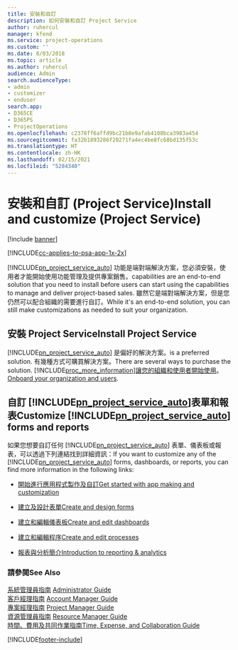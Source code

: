 ```yaml
---
title: 安裝和自訂
description: 如何安裝和自訂 Project Service
author: ruhercul
manager: kfend
ms.service: project-operations
ms.custom: ''
ms.date: 8/03/2018
ms.topic: article
ms.author: ruhercul
audience: Admin
search.audienceType:
- admin
- customizer
- enduser
search.app:
- D365CE
- D365PS
- ProjectOperations
ms.openlocfilehash: c2378ff6affd9bc21b8e9afab4108bca3983a454
ms.sourcegitcommit: fa32b1893286f20271fa4ec4be8fc68bd135f53c
ms.translationtype: HT
ms.contentlocale: zh-HK
ms.lasthandoff: 02/15/2021
ms.locfileid: "5284340"
---
```

# <a name="install-and-customize-project-service"></a><span data-ttu-id="b969f-103">安裝和自訂 (Project Service)</span><span class="sxs-lookup"><span data-stu-id="b969f-103">Install and customize (Project Service)</span></span>

[!include [banner](../includes/psa-now-project-operations.md)]

[!INCLUDE[cc-applies-to-psa-app-1x-2x](../includes/cc-applies-to-psa-app-1x-2x.md)]

[!INCLUDE[pn_project_service_auto](../includes/pn-project-service-auto.md)] <span data-ttu-id="b969f-104">功能是端對端解決方案，您必須安裝，使用者才能開始使用功能管理及提供專案銷售。</span><span class="sxs-lookup"><span data-stu-id="b969f-104">capabilities are an end-to-end solution that you need to install before users can start using the capabilities to manage and deliver project-based sales.</span></span> <span data-ttu-id="b969f-105">雖然它是端對端解決方案，但是您仍然可以配合組織的需要進行自訂。</span><span class="sxs-lookup"><span data-stu-id="b969f-105">While it's an end-to-end solution, you can still make customizations as needed to suit your organization.</span></span>  
<!-- TODO: I expect to find the information on how to get and install this here. Please find that and add it here. Same for Project Service.--> 
  
## <a name="install-project-service"></a><span data-ttu-id="b969f-106">安裝 Project Service</span><span class="sxs-lookup"><span data-stu-id="b969f-106">Install Project Service</span></span>  
 [!INCLUDE[pn_project_service_auto](../includes/pn-project-service-auto.md)] <span data-ttu-id="b969f-107">是偏好的解決方案。</span><span class="sxs-lookup"><span data-stu-id="b969f-107">is a preferred solution.</span></span> <span data-ttu-id="b969f-108">有幾種方式可購買解決方案。</span><span class="sxs-lookup"><span data-stu-id="b969f-108">There are several ways to purchase the solution.</span></span> [!INCLUDE[proc_more_information](../includes/proc-more-information.md)]<span data-ttu-id="b969f-109">[讓您的組織和使用者開始使用](https://docs.microsoft.com/dynamics365/customerengagement/on-premises/admin/onboard-your-organization-and-users-to-dynamics-365-online)。</span><span class="sxs-lookup"><span data-stu-id="b969f-109">[Onboard your organization and users](https://docs.microsoft.com/dynamics365/customerengagement/on-premises/admin/onboard-your-organization-and-users-to-dynamics-365-online).</span></span>  
  
## <a name="customize-pn_project_service_auto-forms-and-reports"></a><span data-ttu-id="b969f-110">自訂 [!INCLUDE[pn_project_service_auto](../includes/pn-project-service-auto.md)]表單和報表</span><span class="sxs-lookup"><span data-stu-id="b969f-110">Customize [!INCLUDE[pn_project_service_auto](../includes/pn-project-service-auto.md)] forms and reports</span></span>  
 <span data-ttu-id="b969f-111">如果您想要自訂任何 [!INCLUDE[pn_project_service_auto](../includes/pn-project-service-auto.md)] 表單、儀表板或報表，可以透過下列連結找到詳細資訊：</span><span class="sxs-lookup"><span data-stu-id="b969f-111">If you want to customize any of the [!INCLUDE[pn_project_service_auto](../includes/pn-project-service-auto.md)] forms, dashboards, or reports, you can find more information in the following links:</span></span>  
  
- [<span data-ttu-id="b969f-112">開始進行應用程式製作及自訂</span><span class="sxs-lookup"><span data-stu-id="b969f-112">Get started with app making and customization</span></span>](https://docs.microsoft.com/dynamics365/customerengagement/on-premises/customize/getting-started-customization)  
  
- [<span data-ttu-id="b969f-113">建立及設計表單</span><span class="sxs-lookup"><span data-stu-id="b969f-113">Create and design forms</span></span>](https://docs.microsoft.com/dynamics365/customerengagement/on-premises/customize/create-design-forms)  
  
- [<span data-ttu-id="b969f-114">建立和編輯儀表板</span><span class="sxs-lookup"><span data-stu-id="b969f-114">Create and edit dashboards</span></span>](https://docs.microsoft.com/dynamics365/customerengagement/on-premises/customize/create-edit-dashboards)  
  
- [<span data-ttu-id="b969f-115">建立和編輯程序</span><span class="sxs-lookup"><span data-stu-id="b969f-115">Create and edit processes</span></span>](https://docs.microsoft.com/dynamics365/customerengagement/on-premises/customize/guide-staff-through-common-tasks-processes)  
  
- [<span data-ttu-id="b969f-116">報表與分析簡介</span><span class="sxs-lookup"><span data-stu-id="b969f-116">Introduction to reporting & analytics</span></span>](https://docs.microsoft.com/dynamics365/customerengagement/on-premises/analytics/reporting-analytics-with-dynamics-365)  
  
### <a name="see-also"></a><span data-ttu-id="b969f-117">請參閱</span><span class="sxs-lookup"><span data-stu-id="b969f-117">See Also</span></span>  
 <span data-ttu-id="b969f-118">[系統管理員指南](../psa/admin-guide.md) </span><span class="sxs-lookup"><span data-stu-id="b969f-118">[Administrator Guide](../psa/admin-guide.md) </span></span>  
 <span data-ttu-id="b969f-119">[客戶經理指南](../psa/account-manager-guide.md) </span><span class="sxs-lookup"><span data-stu-id="b969f-119">[Account Manager Guide](../psa/account-manager-guide.md) </span></span>  
 <span data-ttu-id="b969f-120">[專案經理指南](../psa/project-manager-guide.md) </span><span class="sxs-lookup"><span data-stu-id="b969f-120">[Project Manager Guide](../psa/project-manager-guide.md) </span></span>  
 <span data-ttu-id="b969f-121">[資源管理員指南](../psa/resource-manager-guide.md) </span><span class="sxs-lookup"><span data-stu-id="b969f-121">[Resource Manager Guide](../psa/resource-manager-guide.md) </span></span>  
 [<span data-ttu-id="b969f-122">時間、費用及共同作業指南</span><span class="sxs-lookup"><span data-stu-id="b969f-122">Time, Expense, and Collaboration Guide</span></span>](../psa/time-expense-collaboration-guide.md)


[!INCLUDE[footer-include](../includes/footer-banner.md)]